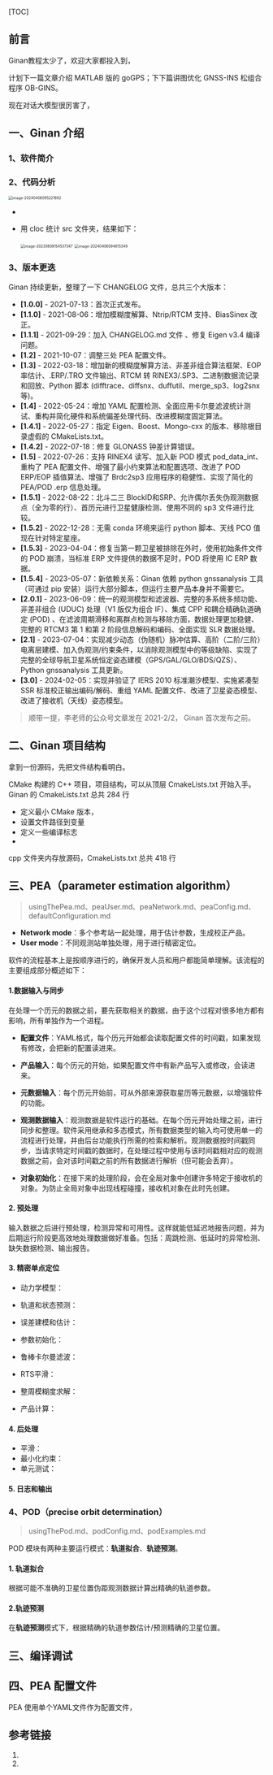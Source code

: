 [TOC]

## 前言

Ginan教程太少了，欢迎大家都投入到，





计划下一篇文章介绍 MATLAB 版的 goGPS；下下篇讲图优化 GNSS-INS 松组合程序 OB-GINS。





现在对话大模型很厉害了，







## 一、Ginan 介绍

### 1、软件简介





### 2、代码分析



<img src="https://pic-bed-1316053657.cos.ap-nanjing.myqcloud.com/img/image-20240406095221692.png" alt="image-20240406095221692" style="zoom:50%;" />



* 

* 用 cloc 统计 src 文件夹，结果如下：

  <img src="https://pic-bed-1316053657.cos.ap-nanjing.myqcloud.com/img/image-20230808154537347.png" alt="image-20230808154537347" style="zoom:50%;" />
  
  <img src="https://pic-bed-1316053657.cos.ap-nanjing.myqcloud.com/img/image-20240406094815349.png" alt="image-20240406094815349" style="zoom:50%;" />



### 3、版本更迭

Ginan 持续更新，整理了一下 CHANGELOG 文件，总共三个大版本：

* **[1.0.0]** - 2021-07-13：首次正式发布。
* **[1.1.0]** - 2021-08-06：增加模糊度解算、Ntrip/RTCM 支持、BiasSinex 改正。
* **[1.1.1]** - 2021-09-29：加入 CHANGELOG.md 文件 、修复 Eigen v3.4 编译问题。
* **[1.2]** - 2021-10-07：调整三处 PEA 配置文件。
* **[1.3]** - 2022-03-18：增加新的模糊度解算方法、非差非组合算法框架、EOP 率估计、.ERP/.TRO 文件输出、RTCM 转 RINEX3/.SP3、二进制数据流记录和回放、Python 脚本 (difftrace、diffsnx、duffutil、merge_sp3、log2snx 等)。
* **[1.4]** - 2022-05-24：增加 YAML 配置检测、全面应用卡尔曼滤波统计测试、重构并简化硬件和系统偏差处理代码、改进模糊度固定算法。
* **[1.4.1]** - 2022-05-27：指定 Eigen、Boost、Mongo-cxx 的版本、移除根目录虚假的 CMakeLists.txt。
* **[1.4.2]** - 2022-07-18：修复 GLONASS 钟差计算错误。
* **[1.5]** - 2022-07-26：支持 RINEX4 读写、加入新 POD 模式 pod_data_int、重构了 PEA 配置文件、增强了最小约束算法和配置选项、改进了 POD ERP/EOP 插值算法、增强了 Brdc2sp3 应用程序的稳健性、实现了简化的 PEA/POD .erp 信息处理。
* **[1.5.1]** - 2022-08-22：北斗二三 BlockID和SRP、允许偶尔丢失伪观测数据点（全为零的行）、首历元进行卫星健康检测、使用不同的 sp3 文件进行比较。
* **[1.5.2]** - 2022-12-28：无需 conda 环境来运行 python 脚本、天线 PCO 值现在针对特定星座。
* **[1.5.3]** - 2023-04-04：修复当第一颗卫星被排除在外时，使用初始条件文件的 POD 崩溃，当标准 ERP 文件提供的数据不足时，POD 将使用 IC ERP 数据。
* **[1.5.4]** - 2023-05-07：新依赖关系：Ginan 依赖 python gnssanalysis 工具（可通过 pip 安装）运行大部分脚本，但运行主要产品本身并不需要它。
* **[2.0.1]** - 2023-06-09：统一的观测模型和滤波器、完整的多系统多频功能、非差非组合 (UDUC) 处理（V1 版仅为组合 IF）、集成 CPP 和耦合精确轨道确定 (POD) 、在滤波周期滑移和离群点检测与移除方面，数据处理更加稳健、完整的 RTCM3 第 1 和第 2 阶段信息解码和编码、全面实现 SLR 数据处理。
* **[2.1]** - 2023-07-04：实现减少动态（伪随机）脉冲估算、高阶（二阶/三阶）电离层建模、加入伪观测/约束条件，以消除观测模型中的等级缺陷、实现了完整的全球导航卫星系统恒定姿态建模（GPS/GAL/GLO/BDS/QZS）、Python gnssanalysis 工具更新。
* **[3.0]** - 2024-02-05：实现并验证了 IERS 2010 标准潮汐模型、实施紧凑型 SSR 标准校正输出编码/解码、重组 YAML 配置文件、改进了卫星姿态模型、改进了接收机（天线）姿态模型。

> 顺带一提，李老师的公众号文章发在 2021-2/2， Ginan 首次发布之前。



## 二、Ginan 项目结构

拿到一份源码，先把文件结构看明白。





CMake 构建的 C++ 项目，项目结构，可以从顶层 CmakeLists.txt 开始入手。Ginan 的 CmakeLists.txt 总共 284 行

* 定义最小 CMake 版本，
* 设置文件路径到变量
* 定义一些编译标志
* 

cpp 文件夹内存放源码，CmakeLists.txt 总共 418 行









## 三、PEA（parameter estimation algorithm）

> usingThePea.md、peaUser.md、peaNetwork.md、peaConfig.md、defaultConfiguration.md

* **Network mode**：多个参考站一起处理，用于估计参数，生成校正产品。
* **User mode**：不同观测站单独处理，用于进行精密定位。

软件的流程基本上是按顺序进行的，确保开发人员和用户都能简单理解。该流程的主要组成部分概述如下：

#### 1.数据输入与同步

在处理一个历元的数据之前，要先获取相关的数据，由于这个过程对很多地方都有影响，所有单独作为一个进程。

* **配置文件**：YAML格式，每个历元开始都会读取配置文件的时间戳，如果发现有修改，会把新的配置读进来。
* **产品输入**：每个历元的开始，如果配置文件中有新产品写入或修改，会读进来。
* **元数据输入**：每个历元开始前，可从外部来源获取星历等元数据，以增强软件的功能。
* **观测数据输入**：观测数据是软件运行的基础。在每个历元开始处理之前，进行同步和整理。软件采用继承和多态模式，所有数据类型的输入均可使用单一的流程进行处理，并由后台功能执行所需的检索和解析。观测数据按时间戳同步，当请求特定时间戳的数据时，在处理过程中使用与该时间戳相对应的观测数据之前，会对该时间戳之前的所有数据进行解析（但可能会丢弃）。

* **对象初始化**：在接下来的处理阶段，会在全局对象中创建许多特定于接收机的对象。为防止全局对象中出现线程碰撞，接收机对象在此时先创建。

#### 2. 预处理

输入数据之后进行预处理，检测异常和可用性。这样就能低延迟地报告问题，并为后期运行阶段更高效地处理数据做好准备。包括：周跳检测、低延时的异常检测、缺失数据检测、输出报告。

#### 3. 精密单点定位

* 动力学模型：

* 轨道和状态预测：
* 误差建模和估计：
* 参数初始化：
* 鲁棒卡尔曼滤波：
* RTS平滑：
* 整周模糊度求解：
* 产品计算：

#### 4. 后处理

* 平滑：
* 最小化约束：
* 单元测试：

#### 5. 日志和输出





### 4、POD（precise orbit determination）

> usingThePod.md、podConfig.md、podExamples.md

POD 模块有两种主要运行模式：**轨道拟合**、**轨迹预测**。

#### 1. 轨道拟合

根据可能不准确的卫星位置伪距观测数据计算出精确的轨道参数。



#### 2.轨迹预测

在**轨迹预测**模式下，根据精确的轨道参数估计/预测精确的卫星位置。







## 三、编译调试







## 四、PEA 配置文件

PEA 使用单个YAML文件作为配置文件，



















## 参考链接

1. 

2. 

